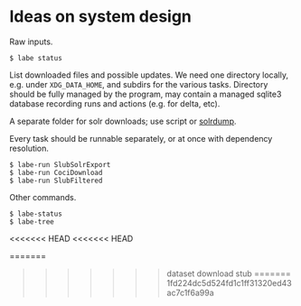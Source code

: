 # Ideas on system design

Raw inputs.

```
$ labe status
```

List downloaded files and possible updates. We need one directory locally, e.g.
under `XDG_DATA_HOME`, and subdirs for the various tasks. Directory should be
fully managed by the program, may contain a managed sqlite3 database recording
runs and actions (e.g. for delta, etc).

A separate folder for solr downloads; use script or
[solrdump](https://github.com/ubleipzig/solrdump).

Every task should be runnable separately, or at once with dependency
resolution.

```
$ labe-run SlubSolrExport
$ labe-run CociDownload
$ labe-run SlubFiltered
```

Other commands.

```
$ labe-status
$ labe-tree
```
<<<<<<< HEAD
<<<<<<< HEAD

=======
>>>>>>> dataset download stub
=======
>>>>>>> 1fd224dc5d524fd1c1ff31320ed43ac7c1f6a99a
